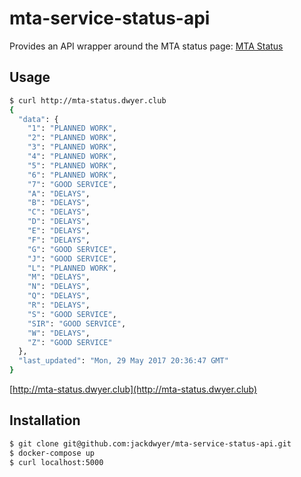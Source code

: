 # mta-service-status-api
Provides an API wrapper around the MTA status page: [MTA Status](http://tripplanner.mta.info/mobileApps/serviceStatus/serviceStatusPage.aspx?mode=subway)

## Usage
```bash
$ curl http://mta-status.dwyer.club
{
  "data": {
    "1": "PLANNED WORK",
    "2": "PLANNED WORK",
    "3": "PLANNED WORK",
    "4": "PLANNED WORK",
    "5": "PLANNED WORK",
    "6": "PLANNED WORK",
    "7": "GOOD SERVICE",
    "A": "DELAYS",
    "B": "DELAYS",
    "C": "DELAYS",
    "D": "DELAYS",
    "E": "DELAYS",
    "F": "DELAYS",
    "G": "GOOD SERVICE",
    "J": "GOOD SERVICE",
    "L": "PLANNED WORK",
    "M": "DELAYS",
    "N": "DELAYS",
    "Q": "DELAYS",
    "R": "DELAYS",
    "S": "GOOD SERVICE",
    "SIR": "GOOD SERVICE",
    "W": "DELAYS",
    "Z": "GOOD SERVICE"
  },
  "last_updated": "Mon, 29 May 2017 20:36:47 GMT"
}
```
[http://mta-status.dwyer.club](http://mta-status.dwyer.club)


## Installation
```bash
$ git clone git@github.com:jackdwyer/mta-service-status-api.git
$ docker-compose up
$ curl localhost:5000
```

